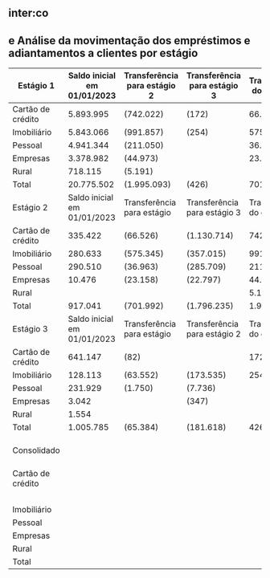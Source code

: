 ## inter:co

## e Análise da movimentação dos empréstimos e adiantamentos a clientes por estágio

| Estágio 1         | Saldo inicial em 01/01/2023   | Transferência para estágio 2   | Transferência para estágio 3   | Transferência do estágio 2   | Transferência do estágio 3   | Contratos finalizados   | Baixas para prejuízo   | Originação / (recebimento)   | Saldo final em 30/09/2023   | Saldo final em 31/12/2022   |
|-------------------|-------------------------------|--------------------------------|--------------------------------|------------------------------|------------------------------|-------------------------|------------------------|------------------------------|-----------------------------|-----------------------------|
| Cartão de crédito | 5.893.995                     | (742.022)                      | (172)                          | 66.526                       | 82                           | (2.434.809)             |                        | 4.551.359                    | 7.334.959                   | 5.893.995                   |
| Imobiliário       | 5.843.066                     | (991.857)                      | (254)                          | 575.345                      | 63.552                       | (514.602)               |                        | 1.957.676                    | 6.932.926                   | 5.843.066                   |
| Pessoal           | 4.941.344                     | (211.050)                      |                                | 36.963                       | 1.750                        | (557.608)               |                        | 1.801.187                    | 6.012.586                   | 4.941.344                   |
| Empresas          | 3.378.982                     | (44.973)                       |                                | 23.158                       |                              | (5.847.002)             |                        | 5.907.390                    | 3.417.555                   | 3.378.982                   |
| Rural             | 718.115                       | (5.191)                        |                                |                              |                              | (399.314)               |                        | 447.100                      | 760.710                     | 718.115                     |
| Total             | 20.775.502                    | (1.995.093)                    | (426)                          | 701.992                      | 65.384                       | (9.753.335)             |                        | 14.664.712                   | 24.458.736                  | 20.775.502                  |
| Estágio 2         | Saldo inicial em 01/01/2023   | Transferência para estágio     | Transferência para estágio 3   | Transferência do estágio     | Transferência do estágio 3   | Contratos finalizados   | Baixas para prejuízo   | Originação / (recebimento)   | Saldo final em 30/09/2023   | Saldo final em 31/12/2022   |
| Cartão de crédito | 335.422                       | (66.526)                       | (1.130.714)                    | 742.022                      |                              | (988.714)               |                        | 1.537.806                    | 429.296                     | 335.422                     |
| Imobiliário       | 280.633                       | (575.345)                      | (357.015)                      | 991.857                      | 173.535                      | (34.350)                |                        | (12.358)                     | 466.957                     | 280.633                     |
| Pessoal           | 290.510                       | (36.963)                       | (285.709)                      | 211.050                      | 7.736                        | (171.955)               |                        | 338.448                      | 353.117                     | 290.510                     |
| Empresas          | 10.476                        | (23.158)                       | (22.797)                       | 44.973                       | 347                          | (1.725)                 |                        | (1.727)                      | 6.389                       | 10.476                      |
| Rural             |                               |                                |                                | 5.191                        |                              | (1.712)                 |                        | (121)                        | 3.358                       |                             |
| Total             | 917.041                       | (701.992)                      | (1.796.235)                    | 1.995.093                    | 181.618                      | (1.198.456)             |                        | 1.862.048                    | 1.259.117                   | 917.041                     |
| Estágio 3         | Saldo inicial em 01/01/2023   | Transferência para estágio     | Transferência para estágio 2   | Transferência do estágio     | Transferência do estágio 2   | Contratos finalizados   | Baixas para prejuízo   | Originação / (recebimento)   | Saldo final em 30/9/2023    | Saldo final em 31/12/2022   |
| Cartão de crédito | 641.147                       | (82)                           |                                | 172                          | 1.130.714                    | (250.876)               | (655.521)              | 20.330                       | 885.884                     | 641.147                     |
| Imobiliário       | 128.113                       | (63.552)                       | (173.535)                      | 254                          | 357.015                      | (98.849)                | (18.318)               | (3.201)                      | 127.927                     | 128.113                     |
| Pessoal           | 231.929                       | (1.750)                        | (7.736)                        |                              | 285.709                      | (90.515)                | (134.966)              | 14.684                       | 297.355                     | 231.929                     |
| Empresas          | 3.042                         |                                | (347)                          |                              | 22.797                       | (809)                   | (2.726)                | (7.375)                      | 14.582                      |                             |
| Rural             | 1.554                         |                                |                                |                              |                              |                         | (1.554)                |                              |                             | 1.554                       |
| Total             | 1.005.785                     | (65.384)                       | (181.618)                      | 426                          | 1.796.235                    | (441.049)               | (813.085)              | 24.438                       | 1.325.748                   | 1.005.785                   |
| Consolidado       |                               |                                |                                |                              | Saldo inicial em 01/01/2023  | Contratos finalizados   | Baixas para prejuízo   | Originação / (recebimento)   | Saldo final em 30/09/2023   | Saldo final em              |
| Cartão de crédito |                               |                                |                                |                              | 6.870.564                    |                         | (655.521)              | 6.109.495                    |                             | 31/12/2022                  |
|                   |                               |                                |                                |                              |                              | (3.674.399)             |                        |                              | 8.650.139                   | 6.870.564                   |
| Imobiliário       |                               |                                |                                |                              | 6.251.812                    | (647.801)               | (18.318)               | 1.942.117                    | 7.527.810                   | 6.251.812                   |
| Pessoal           |                               |                                |                                |                              | 5.463.783                    | (820.078)               | (134.966)              | 2.154.319                    | 6.663.058                   | 5.463.783                   |
| Empresas          |                               |                                |                                |                              | 3.392.500                    | (5.849.536)             | (2.726)                | 5.898.288                    | 3.438.526                   | 3.392.500                   |
| Rural             |                               |                                |                                |                              | 719.669                      | (401.026)               | (1.554)                | 446.979                      | 764.068                     | 719.669                     |
| Total             |                               |                                |                                |                              | 22.698.328                   | (11.392.840)            | (813.085)              | 16.551.198                   | 27.043.601                  | 22.698.328                  |